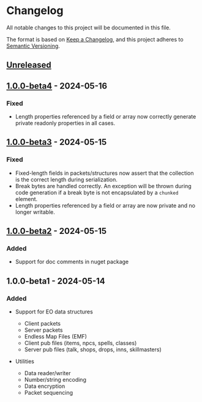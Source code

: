 # Changelog

All notable changes to this project will be documented in this file.

The format is based on [Keep a Changelog](https://keepachangelog.com/en/1.0.0/),
and this project adheres to [Semantic Versioning](https://semver.org/spec/v2.0.0.html).

## [Unreleased]

## [1.0.0-beta4] - 2024-05-16

### Fixed

- Length properties referenced by a field or array now correctly generate private readonly properties in all cases.

## [1.0.0-beta3] - 2024-05-15

### Fixed

- Fixed-length fields in packets/structures now assert that the collection is the correct length during serialization.
- Break bytes are handled correctly. An exception will be thrown during code generation if a break byte is not encapsulated by a `chunked` element.
- Length properties referenced by a field or array are now private and no longer writable.

## [1.0.0-beta2] - 2024-05-15

### Added

- Support for doc comments in nuget package

## 1.0.0-beta1 - 2024-05-14

### Added

- Support for EO data structures
    - Client packets
    - Server packets
    - Endless Map Files (EMF)
    - Client pub files (items, npcs, spells, classes)
    - Server pub files (talk, shops, drops, inns, skillmasters)

- Utilities
    - Data reader/writer
    - Number/string encoding
    - Data encryption
    - Packet sequencing

[Unreleased]: http://github.com/ethanmoffat/eolib-dotnet/compare/v1.0.0-beta4...HEAD
[1.0.0-beta4]: http://github.com/ethanmoffat/eolib-dotnet/compare/v1.0.0-beta2...v1.0.0-beta3
[1.0.0-beta3]: http://github.com/ethanmoffat/eolib-dotnet/compare/v1.0.0-beta2...v1.0.0-beta3
[1.0.0-beta2]: http://github.com/ethanmoffat/eolib-dotnet/compare/v1.0.0-beta1...v1.0.0-beta2
